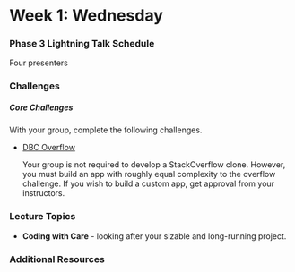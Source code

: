 # Week 1: Wednesday

### Phase 3 Lightning Talk Schedule

Four presenters

### Challenges

##### Core Challenges

With your group, complete the following challenges.

- [DBC Overflow](../../../../overflow-challenge)

  Your group is not required to develop a StackOverflow clone.  However, you must build an app with roughly equal complexity to the overflow challenge.  If you wish to build a custom app, get approval from your instructors.


### Lecture Topics

- **Coding with Care** - looking after your sizable and long-running project.

### Additional Resources
